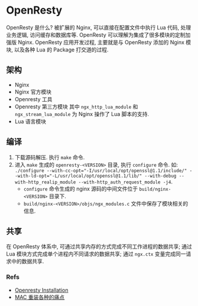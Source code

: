 # OpenResty
OpenResty 是什么? 被扩展的 Nginx, 可以直接在配置文件中执行 Lua 代码, 处理业务逻辑, 访问缓存和数据库等.
OpenResty 可以理解为集成了很多模块的定制加强版 Nginx.
OpenResty 应用开发过程, 主要就是与 OpenResty 添加的 Nginx 模块, 以及各种 Lua 的 Package 打交道的过程.

## 架构
* Nginx
* Nginx 官方模块
* Openresty 工具
* Openresty 第三方模块
    其中 `ngx_http_lua_module` 和 `ngx_stream_lua_module` 为 Nginx 操作了 Lua 脚本的支持.
* Lua 语言模块

## 编译
1. 下载源码解压. 执行 `make` 命令.
2. 进入 `make` 生成的 `openresty-<VERSION>` 目录, 执行 `configure` 命令. 如: `./configure --with-cc-opt="-I/usr/local/opt/openssl@1.1/include/" --with-ld-opt="-L/usr/local/opt/openssl@1.1/lib/" --with-debug --with-http_realip_module --with-http_auth_request_module -j4`.
    * `configure` 命令生成的 nginx 源码的中间文件位于 `build/nginx-<VERSION>` 目录下.
    * `build/nginx-<VERSION>/objs/ngx_modules.c` 文件中保存了模块相关的信息.

## 共享
在 OpenResty 体系中, 可通过共享内存的方式完成不同工作进程的数据共享; 通过 Lua 模块方式完成单个进程内不同请求的数据共享; 通过 `ngx.ctx` 变量完成同一请求中的数据共享.


### Refs
* [Openresty Installation](https://openresty.org/en/installation.html)
* [MAC 重装各种的痛点](http://homeway.me/2015/07/10/rebuild-osx-environment/)
